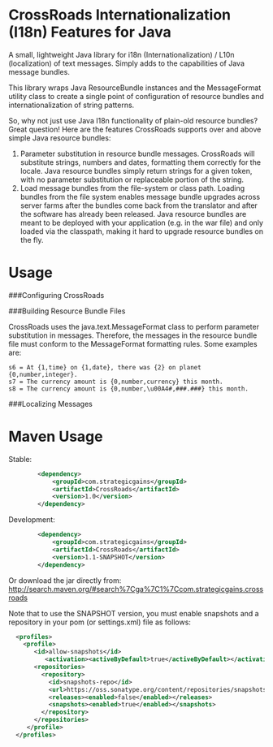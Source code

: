 CrossRoads Internationalization (I18n) Features for Java
========================================================

A small, lightweight Java library for i18n (Internationalization) / L10n (localization) of text messages. Simply adds to the capabilities of Java message bundles.

This library wraps Java ResourceBundle instances and the MessageFormat utility class to create a single point of configuration of resource bundles and internationalization of string patterns.

So, why not just use Java I18n functionality of plain-old resource bundles? Great question! Here are the features CrossRoads supports over and above simple Java resource bundles:

1. Parameter substitution in resource bundle messages. CrossRoads will substitute strings, numbers and dates, formatting them correctly for the locale.
Java resource bundles simply return strings for a given token, with no parameter substitution or replaceable portion of the string.
2. Load message bundles from the file-system or class path. Loading bundles from the file system enables message bundle upgrades across server farms after the bundles come back from
the translator and after the software has already been released. Java resource bundles are meant to be deployed with your application (e.g. in the war file) and only loaded via the classpath,
making it hard to upgrade resource bundles on the fly.

Usage
=====

###Configuring CrossRoads



###Building Resource Bundle Files

CrossRoads uses the java.text.MessageFormat class to perform parameter substitution in messages. Therefore, the messages in the resource bundle file must conform to the MessageFormat
formatting rules. Some examples are:

```
s6 = At {1,time} on {1,date}, there was {2} on planet {0,number,integer}.
s7 = The currency amount is {0,number,currency} this month.
s8 = The currency amount is {0,number,\u00A4#,###.###} this month.
```

###Localizing Messages


Maven Usage
===========
Stable:
```xml
		<dependency>
		    <groupId>com.strategicgains</groupId>
		    <artifactId>CrossRoads</artifactId>
		    <version>1.0</version>
		</dependency>
```
Development:
```xml
		<dependency>
		    <groupId>com.strategicgains</groupId>
		    <artifactId>CrossRoads</artifactId>
		    <version>1.1-SNAPSHOT</version>
		</dependency>
```
Or download the jar directly from: 
http://search.maven.org/#search%7Cga%7C1%7Ccom.strategicgains.crossroads

Note that to use the SNAPSHOT version, you must enable snapshots and a repository in your pom (or settings.xml) file as follows:
```xml
  <profiles>
    <profile>
       <id>allow-snapshots</id>
          <activation><activeByDefault>true</activeByDefault></activation>
       <repositories>
         <repository>
           <id>snapshots-repo</id>
           <url>https://oss.sonatype.org/content/repositories/snapshots</url>
           <releases><enabled>false</enabled></releases>
           <snapshots><enabled>true</enabled></snapshots>
         </repository>
       </repositories>
     </profile>
  </profiles>
```
